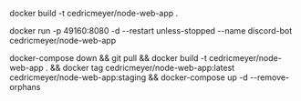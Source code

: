 docker build -t cedricmeyer/node-web-app .

docker run -p 49160:8080 -d --restart unless-stopped --name discord-bot cedricmeyer/node-web-app

docker-compose down && git pull && docker build -t cedricmeyer/node-web-app . && docker tag cedricmeyer/node-web-app:latest cedricmeyer/node-web-app:staging && docker-compose up -d --remove-orphans

